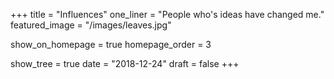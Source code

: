 +++
title = "Influences"
one_liner = "People who's ideas have changed me."
featured_image = "/images/leaves.jpg"

show_on_homepage = true
homepage_order = 3

show_tree = true
date = "2018-12-24"
draft = false
+++
